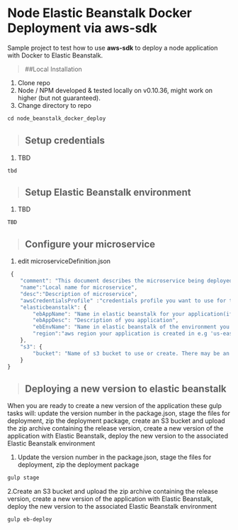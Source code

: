 Node Elastic Beanstalk Docker Deployment via aws-sdk
=================================
Sample project to test how to use **aws-sdk** to deploy a node application with Docker to Elastic Beanstalk.

>##Local Installation

1. Clone repo
2. Node / NPM developed & tested locally on v0.10.36, might work on higher (but not guaranteed).
3. Change directory to repo
  ```javascript
  cd node_beanstalk_docker_deploy
  ```
  
>## Setup credentials

1. TBD
  ```
  tbd
  ```
  
>## Setup Elastic Beanstalk environment 

1. TBD
  ```
  TBD
  ```
  
>## Configure your microservice

1. edit microserviceDefinition.json 
  ```javascript
   {
      "comment": "This document describes the microservice being deployed to elastic beanstalk. It should be created by the microservice developer at the time they wish to begin deploying this microservice to run on aws elasticbeanstalk.",
      "name":"Local name for microservice",
      "desc":"Description of microservice",
      "awsCredentialsProfile" :"credentials profile you want to use for this (use default if you didn't setup another profile",
      "elasticbeanstalk": {
          "ebAppName": "Name in elastic beanstalk for your application(if created via console, must exactly match AWS console",
          "ebAppDesc": "Description of you application",
          "ebEnvName": "Name in elastic beanstalk of the environment you created for this application, must exactly match AWS console",
          "region":"aws region your application is created in e.g 'us-east-1'"
      },
      "s3": {
          "bucket": "Name of s3 bucket to use or create. There may be an issue using '-' or '_' in this name."
      }
  }
  ```
 
 
>## Deploying a new version to elastic beanstalk
When you are ready to create a new version of the application these gulp tasks will: update the version number in the package.json, stage the files for deployment, zip the deployment package, create an S3 bucket and upload the zip archive containing the release version, create a new version of the application with Elastic Beanstalk, deploy the new version to the associated Elastic Beanstalk environment

1. Update the version number in the package.json, stage the files for deployment, zip the deployment package
  ```javascript
  gulp stage
  ```
2.Create an S3 bucket and upload the zip archive containing the release version, create a new version of the application with Elastic Beanstalk, deploy the new version to the associated Elastic Beanstalk environment
  ```
  gulp eb-deploy 
  ```
